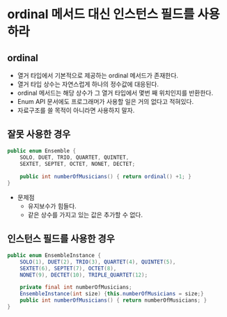 # ordinal 메서드 대신 인스턴스 필드를 사용하라

## ordinal
- 열거 타입에서 기본적으로 제공하는 ordinal 메서드가 존재한다.
- 열거 타입 상수는 자연스럽게 하나의 정수값에 대응된다.
- ordinal 메서드는 해당 상수가 그 열거 타입에서 몇번 째 위치인지를 반환한다.
- Enum API 문서에도 프로그래머가 사용할 일은 거의 없다고 적혀있다. 
- 자료구조를 쓸 목적이 아니라면 사용하지 말자.


## 잘못 사용한 경우
```java
public enum Ensemble {
	SOLO, DUET, TRIO, QUARTET, QUINTET,
	SEXTET, SEPTET, OCTET, NONET, DECTET;
	
	public int numberOfMusicians() { return ordinal() +1; }
}
```
- 문제점
  - 유지보수가 힘들다.
  - 같은 상수를 가지고 있는 값은 추가할 수 없다.

## 인스턴스 필드를 사용한 경우
```java
public enum EnsembleInstance {
	SOLO(1), DUET(2), TRIO(3), QUARTET(4), QUINTET(5),
	SEXTET(6), SEPTET(7), OCTET(8),
	NONET(9), DECTET(10), TRIPLE_QUARTET(12);

	private final int numberOfMusicians;
	EnsembleInstance(int size) {this.numberOfMusicians = size;}
	public int numberOfMusicians() { return numberOfMusicians; }
}
```